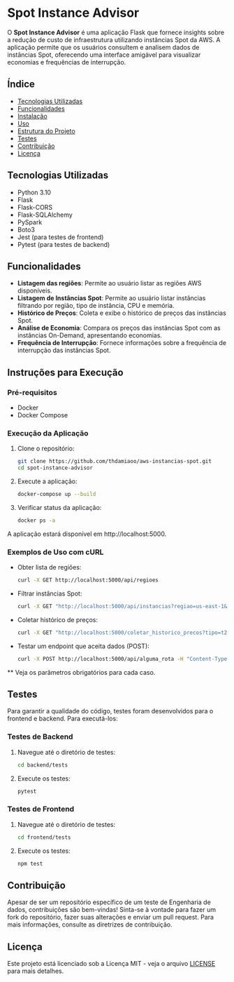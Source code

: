 
# Spot Instance Advisor

O **Spot Instance Advisor** é uma aplicação Flask que fornece insights sobre a redução de custo de infraestrutura utilizando instâncias Spot da AWS. A aplicação permite que os usuários consultem e analisem dados de instâncias Spot, oferecendo uma interface amigável para visualizar economias e frequências de interrupção.

## Índice

- [Tecnologias Utilizadas](#tecnologias-utilizadas)
- [Funcionalidades](#funcionalidades)
- [Instalação](#instalação)
- [Uso](#uso)
- [Estrutura do Projeto](#estrutura-do-projeto)
- [Testes](#testes)
- [Contribuição](#contribuição)
- [Licença](#licença)

## Tecnologias Utilizadas

- Python 3.10
- Flask
- Flask-CORS
- Flask-SQLAlchemy
- PySpark
- Boto3
- Jest (para testes de frontend)
- Pytest (para testes de backend)

## Funcionalidades

- **Listagem das regiões**: Permite ao usuário listar as regiões AWS disponíveis.
- **Listagem de Instâncias Spot**: Permite ao usuário listar instâncias filtrando por região, tipo de instância, CPU e memória.
- **Histórico de Preços**: Coleta e exibe o histórico de preços das instâncias Spot.
- **Análise de Economia**: Compara os preços das instâncias Spot com as instâncias On-Demand, apresentando economias.
- **Frequência de Interrupção**: Fornece informações sobre a frequência de interrupção das instâncias Spot.

## Instruções para Execução

### Pré-requisitos
- Docker
- Docker Compose

### Execução da Aplicação
1. Clone o repositório:
   ```bash
   git clone https://github.com/thdamiaoo/aws-instancias-spot.git
   cd spot-instance-advisor
   ```

2. Execute a aplicação:
   ```bash
   docker-compose up --build
   ```

3. Verificar status da aplicação:
   ```bash
   docker ps -a
   ```

A aplicação estará disponível em http://localhost:5000.

### Exemplos de Uso com cURL

- Obter lista de regiões:
   ```bash
   curl -X GET http://localhost:5000/api/regioes
   ```

- Filtrar instâncias Spot:
   ```bash
   curl -X GET "http://localhost:5000/api/instancias?regiao=us-east-1&cpu=4&memoria=16&tipo_instancia=t2.micro"
   ```

- Coletar histórico de preços:
   ```bash
   curl -X GET "http://localhost:5000/coletar_historico_precos?tipo=t2.micro&regiao=us-east-1"
   ```

- Testar um endpoint que aceita dados (POST):
   ```bash
   curl -X POST http://localhost:5000/api/alguma_rota -H "Content-Type: application/json" -d '{"campo1": "valor1", "campo2": "valor2"}'
   ```

** Veja os parâmetros obrigatórios para cada caso.

## Testes

Para garantir a qualidade do código, testes foram desenvolvidos para o frontend e backend. Para executá-los:

### Testes de Backend
1. Navegue até o diretório de testes:
   ```bash
   cd backend/tests
   ```

2. Execute os testes:
   ```bash
   pytest
   ```

### Testes de Frontend
1. Navegue até o diretório de testes:
   ```bash
   cd frontend/tests
   ```

2. Execute os testes:
   ```bash
   npm test
   ```

## Contribuição

Apesar de ser um repositório específico de um teste de Engenharia de dados, contribuições são bem-vindas! 
Sinta-se à vontade para fazer um fork do repositório, fazer suas alterações e enviar um pull request. 
Para mais informações, consulte as diretrizes de contribuição.

## Licença

Este projeto está licenciado sob a Licença MIT - veja o arquivo [LICENSE](LICENSE) para mais detalhes.
